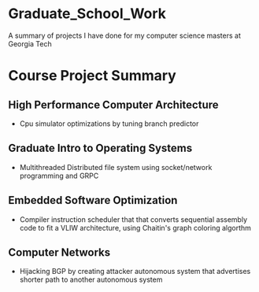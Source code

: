 # Graduate_School_Work
A summary of projects I have done for my computer science masters at Georgia Tech

# Course Project Summary

## High Performance Computer Architecture 
* Cpu simulator optimizations by tuning branch predictor

## Graduate Intro to Operating Systems
* Multithreaded Distributed file system using socket/network programming and GRPC

## Embedded Software Optimization
* Compiler instruction scheduler that that converts sequential assembly code to fit a VLIW architecture, using Chaitin's graph coloring algorthm

## Computer Networks
* Hijacking BGP by creating attacker autonomous system that advertises shorter path to another autonomous system
